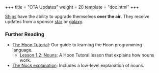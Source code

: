 +++
title = "OTA Updates"
weight = 20
template = "doc.html"
+++

[Ships](../ship) have the ability to upgrade themselves **over the air**. They receive updates from a sponsor [star](../star) or [galaxy](../galaxy).

### Further Reading

- [The Hoon Tutorial](@/docs/tutorials/hoon.md): Our guide to learning the Hoon programming language.
  - [Lesson 1.2: Nouns](@/docs/tutorials/hoon/nouns.md): A Hoon Tutoral lesson that explains how nouns work.
- [The Nock explanation](@/docs/tutorials/nock.md): Includes a low-level explanation of nouns.

